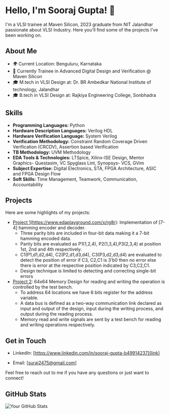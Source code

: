 # Hello, I'm Sooraj Gupta! 👋

I'm a VLSI trainee at Maven Silicon, 2023 graduate from NIT Jalandhar passionate about VLSI Industry. Here you'll find some of the projects I've been working on.

## About Me

- 🌍 Current Location: Benguluru, Karnataka
- 💼 Currently Trainee in Advanced Digital Design and Verification @ Maven Silicon
- 🎓 M.tech in VLSI Design at: Dr. BR Ambedkar National Institute of technology, Jalandhar
- 🎓 B.tech in VLSI Design at: Rajkiya Engineering College, Sonbhadra
## Skills

- **Programming Languages:** Python 
- **Hardware Description Languages:** Verilog HDL 
- **Hardware Verification Language:** System Verilog 
- **Verification Methodology:** Constraint Random Coverage Driven Verification (CRCDV), Assertion based Verification
- **TB Methodology:** UVM Methodology 
- **EDA Tools & Technologies:** LTSpice, Xilinx-ISE Design, Mentor Graphics- Questasim, VC Spyglass Lint, Synopsys- VCS, GVim
- **Subject Expertise:** Digital Electronics, STA, FPGA Architecture, ASIC and FPGA Design Flow
- **Soft Skills:** Time Management, Teamwork, Communication, Accountability
## Projects

Here are some highlights of my projects:

- [Project 1](https://www.edaplayground.com/x/M4Yr)(https://www.edaplayground.com/x/rg8r): Implementation of [7-4] hamming encoder and decoder.
    * Three parity bits are included in four-bit data making it a 7-bit hamming encoded data.
    * Parity bits are evaluated as P1(1,2,4), P2(1,3,4),P3(2,3,4) at position 1st, 2nd and 4th respectively.
    * C1(P1,d1,d2,d4), C2(P2,d1,d3,d4), C3(P3,d2,d3,d4) are evaluated to detect the position of error if C3,  C2,C1 is 3’b0 then no error else there is error at the respective position indicated by C3,C2,C1.
    * Design technique is limited to detecting and correcting single-bit errors
- [Project 2](https://www.edaplayground.com/x/DnBY): 64x64 Memory Design for reading and writing the operation is controlled by the test bench.
    * To address 64 locations we have 6 bits register for the address variable.
    * A data bus is defined as a two-way communication link declared as input and output of the design, input during the writing process, and output during the reading process.
    * Memory read and write signals are sent by a test bench for reading and writing operations respectively.


## Get in Touch

- LinkedIn: [https://www.linkedin.com/in/sooraj-gupta-b49914237](link)

- Email: [suraj2475@gmail.com]

Feel free to reach out to me if you have any questions or just want to connect!

## GitHub Stats

![Your GitHub Stats](https://github-readme-stats.vercel.app/api?username=GuptaSooraj&show_icons=true&theme=radical)
